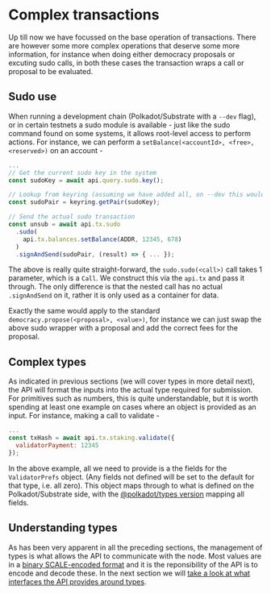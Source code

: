 # Complex transactions

Up till now we have focussed on the base operation of transactions. There are however some more complex operations that deserve some more information, for instance when doing either democracy proposals or excuting sudo calls, in both these cases the transaction wraps a call or proposal to be evaluated.

## Sudo use

When running a development chain (Polkadot/Substrate with a `--dev` flag), or in certain testnets a sudo module is available - just like the sudo command found on some systems, it allows root-level access to perform actions. For instance, we can perform a `setBalance(<accountId>, <free>, <reserved>)` on an account -

```js
...
// Get the current sudo key in the system
const sudoKey = await api.query.sudo.key();

// Lookup from keyring (assuming we have added all, on --dev this would be `//Alice`)
const sudoPair = keyring.getPair(sudoKey);

// Send the actual sudo transaction
const unsub = await api.tx.sudo
  .sudo(
    api.tx.balances.setBalance(ADDR, 12345, 678)
  )
  .signAndSend(sudoPair, (result) => { ... });
```

The above is really quite straight-forward, the `sudo.sudo(<call>)` call takes 1 parameter, which is a `Call`. We construct this via the `api.tx` and pass it through. The only difference is that the nested call has no actual `.signAndSend` on it, rather it is only used as a container for data.

Exactly the same would apply to the standard `democracy.propose(<proposal>, <value>)`, for instance we can just swap the above sudo wrapper with a proposal and add the correct fees for the proposal.

## Complex types

As indicated in previous sections (we will cover types in more detail next), the API will format the inputs into the actual type required for submission. For primitives such as numbers, this is quite understandable, but it is worth spending at least one example on cases where an object is provided as an input. For instance, making a call to validate -

```js
...
const txHash = await api.tx.staking.validate({
  validatorPayment: 12345
});
```

In the above example, all we need to provide is a the fields for the `ValidatorPrefs` object. (Any fields not defined will be set to the default for that type, i.e. all zero). This object maps through to what is defined on the Polkadot/Substrate side, with the [@polkadot/types version](https://github.com/polkadot-js/api/blob/master/packages/types/src/interfaces/staking/definitions.ts) mapping all fields.

## Understanding types

As has been very apparent in all the preceding sections, the management of types is what allows the API to communicate with the node. Most values are in a [binary SCALE-encoded format](https://github.com/paritytech/parity-scale-codec) and it is the reponsibility of the API is to encode and decode these. In the next section we will [take a look at what interfaces the API provides around types](types.basics.md).
